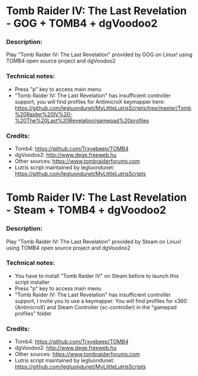 # Tomb Raider IV: The Last Revelation - GOG + TOMB4 + dgVoodoo2
### Description:
Play "Tomb Raider IV: The Last Revelation" provided by GOG on Linux! using TOMB4 open source project and dgVoodoo2
### Technical notes:
- Press "p" key to access main menu
- "Tomb Raider IV: The Last Revelation" has insufficient controller support, you will find profiles for AntimicroX keymapper here: 
https://github.com/legluondunet/MyLittleLutrisScripts/tree/master/Tomb%20Raider%20IV%20-%20The%20Last%20Revelation/gamepad%20profiles
### Credits:
- Tomb4: https://github.com/Trxyebeep/TOMB4
- dgVoodoo2: http://www.dege.freeweb.hu
- Other sources: https://www.tombraiderforums.com
- Lutris script maintained by legluondunet: https://github.com/legluondunet/MyLittleLutrisScripts

# Tomb Raider IV: The Last Revelation - Steam + TOMB4 + dgVoodoo2
### Description:
Play "Tomb Raider IV: The Last Revelation" provided by Steam on Linux! using TOMB4 open source project and dgVoodoo2
### Technical notes:
- You have to install "Tomb Raider IV" on Steam before to launch this script installer
- Press "p" key to access main menu
- "Tomb Raider IV: The Last Revelation" has insufficient controller support, I invite you to use a keymapper. You will find profiles for x360 (AntimicroX) and Steam Controller (sc-controller) in the "gamepad profiles" folder
### Credits:
- Tomb4: https://github.com/Trxyebeep/TOMB4
- dgVoodoo2: http://www.dege.freeweb.hu
- Other sources: https://www.tombraiderforums.com
- Lutris script maintained by legluondunet: https://github.com/legluondunet/MyLittleLutrisScripts
